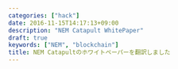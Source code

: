 ```yaml
---
categories: ["hack"]
date: 2016-11-15T14:17:13+09:00
description: "NEM Catapult WhitePaper"
draft: true
keywords: ["NEM", "blockchain"]
title: NEM Catapultのホワイトペーパーを翻訳しました
---
```



